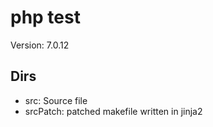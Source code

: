 # php test

Version: 7.0.12
## Dirs

- src: Source file
- srcPatch: patched makefile written in jinja2  

